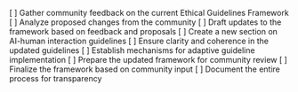 [ ] Gather community feedback on the current Ethical Guidelines Framework
[ ] Analyze proposed changes from the community
[ ] Draft updates to the framework based on feedback and proposals
[ ] Create a new section on AI-human interaction guidelines
[ ] Ensure clarity and coherence in the updated guidelines
[ ] Establish mechanisms for adaptive guideline implementation
[ ] Prepare the updated framework for community review
[ ] Finalize the framework based on community input
[ ] Document the entire process for transparency